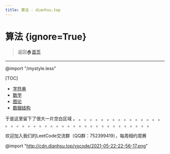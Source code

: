 ```yaml
---
title: 算法 - dianhsu.top
---
```


# 算法 {ignore=True}
> 返回:house:[首页](../index.html)

-----------------------------------
@import "/mystyle.less"

[TOC]

- [字符串](./my_string/index.html)
- [数学](./my_math/index.html)
- [图论](./my_graph/index.html)
- [数据结构](./my_data_structure/index.html)

于是这里留下了很大一片空白区域
。
。
。
。
。
。
。
。
。
。
。
。
。
。
。
。
。
。
。
。
。
。
。
。
。
。
。
。
。
。
。
。
。
。
。
。
。
。
。
。
。
。

欢迎加入我们的LeetCode交流群（QQ群：752399419），每周相约周赛

@import "http://cdn.dianhsu.top/vscode/2021-05-22-22-56-17.png"
